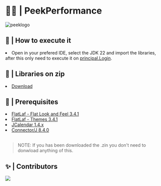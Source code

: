 # 💪🏻 | PeekPerformance
![peeklogo](https://github.com/EdgarFenollar/ProyectoDamSuplementos/assets/147927974/4937c0d0-e982-422c-9ca9-360b1dba4cc9)

## 💭 | How to execute it
<li> Open in your prefered IDE, select the JDK 22  and import the libraries, after this only need to execute it on <a href="https://github.com/EdgarFenollar/ProyectoDamSuplementos/blob/LoginEdgar/src/principal/Login.java">principal.Login</a>.

## 🌸 | Libraries on zip
<li> <a href="https://drive.google.com/file/d/1Cb0B1SMcGNvueJItRr9slbBWLbqVqGlD/view?usp=sharing">Download</a>

## 🚧 | Prerequisites
<li> <a href="https://search.maven.org/artifact/com.formdev/flatlaf/3.4.1/jar?eh=">FlatLaf - Flat Look and Feel 3.4.1</a>
<br>
<li> <a href="https://search.maven.org/artifact/com.formdev/flatlaf-intellij-themes/3.4.1/jar?eh=">FlatLaf - Themes 3.4.1</a>
<br>
<li> <a href="https://www.toedter.com/download/jcalendar-1.4.zip">JCalendar 1.4.x</a>
<br>
<li> <a href="https://dev.mysql.com/downloads/file/?id=527658">Connector/J 8.4.0</a>
<br>
<br>

  > NOTE: If you has been downloaded the .zin you don't need to donwload anything of this.

## ✨ | Contributors
<a href="https://github.com/EdgarFenollar/ProyectoDamSuplementos/graphs/contributors">
  <img src="https://contrib.rocks/image?repo=EdgarFenollar/ProyectoDamSuplementos" />
</a>

